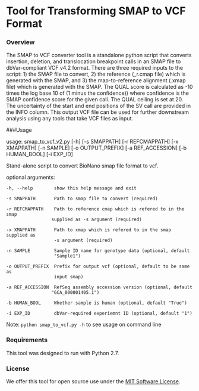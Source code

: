 # Tool for Transforming SMAP to VCF Format

### Overview 
The SMAP to VCF converter tool is a standalone python script that converts insertion, deletion, and translocation breakpoint calls in an SMAP file to dbVar-compliant VCF v4.2 format. There are three required inputs to the script: 1) the SMAP file to convert, 2) the reference (_r.cmap file) which is generated with the SMAP, and 3) the map-to-reference alignment (.xmap file) which is generated with the SMAP. The QUAL score is calculated as -10 times the log base 10 of (1 minus the confidence)) where confidence is the SMAP confidence score for the given call. The QUAL ceiling is set at 20. The uncertainty of the start and end positions of the SV call are provided in the INFO column. This output VCF file can be used for further downstream analysis using any tools that take VCF files as input.

###Usage

usage: smap_to_vcf_v2.py [-h] [-s SMAPPATH] [-r REFCMAPPATH] [-x XMAPPATH]
                         [-n SAMPLE] [-o OUTPUT_PREFIX] [-a REF_ACCESSION]
                         [-b HUMAN_BOOL] [-i EXP_ID]

Stand-alone script to convert BioNano smap file format to vcf.

optional arguments:

    -h, --help        show this help message and exit
  
    -s SMAPPATH       Path to smap file to convert (required)
  
    -r REFCMAPPATH    Path to reference cmap which is refered to in the smap
                     supplied as -s argument (required)
                    
    -x XMAPPATH       Path to xmap which is refered to in the smap supplied as
                      -s argument (required)
                    
    -n SAMPLE         Sample ID name for genotype data (optional, default
                      "Sample1")
                    
    -o OUTPUT_PREFIX  Prefix for output vcf (optional, default to be same as
                      input smap)
                    
    -a REF_ACCESSION  RefSeq assembly accession version (optional, default
                     "GCA_000001405.1")
                    
    -b HUMAN_BOOL     Whether sample is human (optional, default "True")
  
    -i EXP_ID         dbVar-required experiemnt ID (optional, default "1")


Note:  `python smap_to_vcf.py -h` to see usage on command line

### Requirements
This tool was designed to run with Python 2.7.  

### License
We offer this tool for open source use under the [MIT Software License](https://opensource.org/licenses/MIT). 
